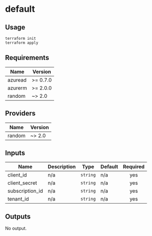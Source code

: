 # default

## Usage
```
terraform init
terraform apply
```

<!-- BEGINNING OF PRE-COMMIT-TERRAFORM DOCS HOOK -->
## Requirements

| Name | Version |
|------|---------|
| azuread | >= 0.7.0 |
| azurerm | >= 2.0.0 |
| random | ~> 2.0 |

## Providers

| Name | Version |
|------|---------|
| random | ~> 2.0 |

## Inputs

| Name | Description | Type | Default | Required |
|------|-------------|------|---------|:--------:|
| client\_id | n/a | `string` | n/a | yes |
| client\_secret | n/a | `string` | n/a | yes |
| subscription\_id | n/a | `string` | n/a | yes |
| tenant\_id | n/a | `string` | n/a | yes |

## Outputs

No output.

<!-- END OF PRE-COMMIT-TERRAFORM DOCS HOOK -->
